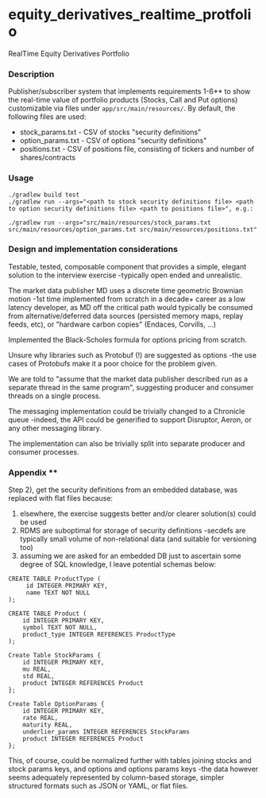 # equity_derivatives_realtime_protfolio
RealTime Equity Derivatives Portfolio
### Description

Publisher/subscriber system that implements requirements 1-6** to show the real-time value of portfolio products (Stocks, Call and Put options) customizable via files under `app/src/main/resources/`.
By default, the following files are used:

 * stock_params.txt - CSV of stocks "security definitions"
 * option_params.txt - CSV of options "security definitions"
 * positions.txt - CSV of positions file, consisting of tickers and number of shares/contracts


### Usage
```shell script
./gradlew build test
./gradlew run --args="<path to stock security definitions file> <path to option security definitions file> <path to positions file>", e.g.:

./gradlew run --args="src/main/resources/stock_params.txt src/main/resources/option_params.txt src/main/resources/positions.txt"
```

### Design and implementation considerations

Testable, tested, composable component that provides a simple, elegant solution to the interview exercise -typically open ended and unrealistic.

The market data publisher MD uses a discrete time geometric Brownian motion -1st time implemented from scratch in a decade+ career as a low latency developer, as MD off the critical path would
typically be consumed from alternative/deferred data sources (persisted memory maps, replay feeds, etc), or "hardware carbon copies" (Endaces, Corvills, ...)

Implemented the Black-Scholes formula for options pricing from scratch.

Unsure why libraries such as Protobuf (!) are suggested as options -the use cases of Protobufs make it a poor choice for the problem given.

We are told to "assume that the market data publisher described run as a separate thread in the same program", suggesting producer and consumer threads on a single process.

The messaging implementation could be trivially changed to a Chronicle queue -indeed, the API could be generified to support Disruptor, Aeron, or any other messaging library.

The implementation can also be trivially split into separate producer and consumer processes.


### Appendix **

Step 2), get the security definitions from an embedded database, was replaced with flat files because:

1. elsewhere, the exercise suggests better and/or clearer solution(s) could be used
2. RDMS are suboptimal for storage of security definitions -secdefs are typically small volume of non-relational data (and suitable for versioning too)
3. assuming we are asked for an embedded DB just to ascertain some degree of SQL knowledge, I leave potential schemas below:

```
CREATE TABLE ProductType (
     id INTEGER PRIMARY KEY,
     name TEXT NOT NULL
);

CREATE TABLE Product (
    id INTEGER PRIMARY KEY,
    symbol TEXT NOT NULL,
    product_type INTEGER REFERENCES ProductType
);

Create Table StockParams {
    id INTEGER PRIMARY KEY,
    mu REAL,
    std REAL,
    product INTEGER REFERENCES Product
};

Create Table OptionParams {
    id INTEGER PRIMARY KEY,
    rate REAL,
    maturity REAL,
    underlier_params INTEGER REFERENCES StockParams
    product INTEGER REFERENCES Product
};
```

This, of course, could be normalized further with tables joining stocks and stock params keys, and options and options params keys -the data however seems adequately represented by column-based storage, simpler structured formats such as JSON or YAML, or flat files.
